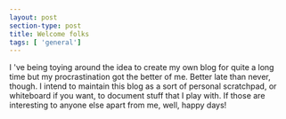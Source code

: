 ```yaml
---
layout: post
section-type: post
title: Welcome folks
tags: [ 'general']
---
```


I 've being toying around the idea to create my own blog for quite a long time but my procrastination got the better of me.
Better late than never, though. I intend to maintain this blog as a sort of personal scratchpad, or whiteboard if you want,
to document stuff that I play with. If those are interesting to anyone else apart from me, well, happy days!
